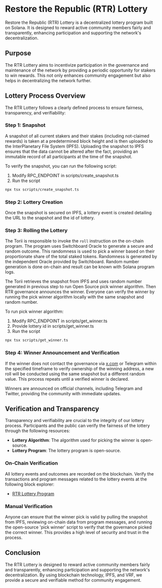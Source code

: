 # Restore the Republic (RTR) Lottery

Restore the Republic (RTR) Lottery is a decentralized lottery program built on Solana. It is designed to reward active community members fairly and transparently, enhancing participation and supporting the network's decentralization.

## Purpose

The RTR Lottery aims to incentivize participation in the governance and maintenance of the network by providing a periodic opportunity for stakers to win rewards. This not only enhances community engagement but also helps in decentralizing the network further.

## Lottery Process Overview

The RTR Lottery follows a clearly defined process to ensure fairness, transparency, and verifiability:

### Step 1: Snapshot

A snapshot of all current stakers and their stakes (including not-claimed rewards) is taken at a predetermined block height and is then uploaded to the InterPlanetary File System (IPFS). Uploading the snapshot to IPFS ensures that the data cannot be altered after the fact, providing an immutable record of all participants at the time of the snapshot.

To verify the snapshot, you can run the following script:
1. Modify RPC_ENDPOINT in scripts/create_snapshot.ts
2. Run the script

```bash
npx tsx scripts/create_snapshot.ts
```

### Step 2: Lottery Creation

Once the snapshot is secured on IPFS, a lottery event is created detailing the URL to the snapshot and the id of lottery.

### Step 3: Rolling the Lottery

The Torii is responsible to invoke the `roll` instruction on the on-chain program. The program uses Switchboard Oracle to generate a secure and random outcome. This randomness is used to pick a winner based on their proportionate share of the total staked tokens. Randomness is generated by the independent Oracle provided by Switchboard. Random number generation is done on-chain and result can be known with Solana program logs.

The Torii  retrieves the snapshot from IPFS and uses random number generated in previous step to run Open Source pick winner algorithm. Then RTR governance announces the winner. Everyone can verify the winner by running the pick winner algorithm locally with the same snapshot and random number.

To run pick winner algorithm:
1. Modify RPC_ENDPOINT in scripts/get_winner.ts
2. Provide lottery id in scripts/get_winner.ts
2. Run the script

```bash
npx tsx scripts/get_winner.ts
```

### Step 4: Winner Announcement and Verification

If the winner does not contact the governance via [x.com](https://x.com) or Telegram within the specified timeframe to verify ownership of the winning address, a new roll will be conducted using the same snapshot but a different random value. This process repeats until a verified winner is declared.

Winners are announced on official channels, including Telegram and Twitter, providing the community with immediate updates.

## Verification and Transparency

Transparency and verifiability are crucial to the integrity of our lottery process. Participants and the public can verify the fairness of the lottery through the following resources:

- **Lottery Algorithm**: The algorithm used for picking the winner is open-source.
- **Lottery Program**: The lottery program is open-source.

### On-Chain Verification

All lottery events and outcomes are recorded on the blockchain. Verify the transactions and program messages related to the lottery events at the following block explorer:

- [RTR Lottery Program](https://solscan.io/account/RTR9dcRa944pvid1nNqPQgt5TwvfZDtt5o79YQFSBbM)

### Manual Verification

Anyone can ensure that the winner pick is valid by pulling the snapshot from IPFS, reviewing on-chain data from program messages, and running the open-source 'pick winner' script to verify that the governance picked the correct winner. This provides a high level of security and trust in the process.

## Conclusion

The RTR Lottery is designed to reward active community members fairly and transparently, enhancing participation and supporting the network's decentralization. By using blockchain technology, IPFS, and VRF, we provide a secure and verifiable method for community engagement.
